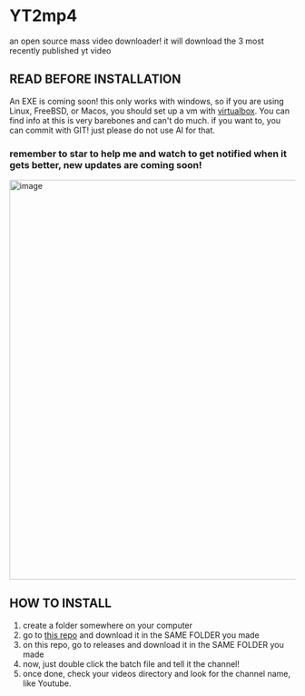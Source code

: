 # YT2mp4
an open source mass video downloader! it will download the 3 most recently published yt video

## READ BEFORE INSTALLATION

An EXE is coming soon! this only works with windows, so if you are using Linux, FreeBSD, or Macos, you should set up a vm with [virtualbox](https://virtualbox.org). You can find info at  this is very barebones and can't do much. if you want to, you can commit with GIT! just please do not use AI for that.
### remember to star to help me and watch to get notified when it gets better, new updates are coming soon!
<img width="704" alt="image" src="https://github.com/user-attachments/assets/5e70d7a7-086b-4333-982c-18fadc102aff" />


## HOW TO INSTALL

1. create a folder somewhere on your computer
2. go to [this repo](https://github.com/yt-dlp/yt-dlp) and download it in the SAME FOLDER you made
3. on this repo, go to releases and download it in the SAME FOLDER you made
4. now, just double click the batch file and tell it the channel!
5. once done, check your videos directory and look for the channel name, like Youtube.

